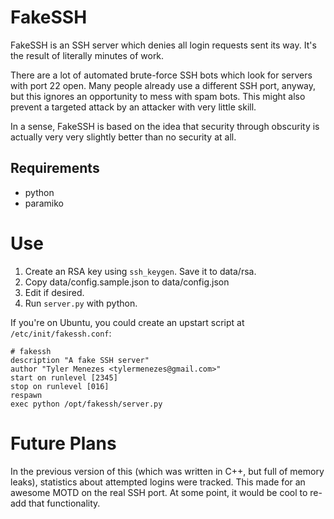 # FakeSSH

FakeSSH is an SSH server which denies all login requests sent its way. It's the result of literally minutes of work.

There are a lot of automated brute-force SSH bots which look for servers with port 22 open. Many people already use a different SSH port, anyway, but this ignores an opportunity to mess with spam bots. This might also prevent a targeted attack by an attacker with very little skill.

In a sense, FakeSSH is based on the idea that security through obscurity is actually very very slightly better than no security at all.

## Requirements

* python
* paramiko

# Use

1. Create an RSA key using `ssh_keygen`. Save it to data/rsa.
1. Copy data/config.sample.json to data/config.json
1. Edit if desired.
1. Run `server.py` with python.

If you're on Ubuntu, you could create an upstart script at `/etc/init/fakessh.conf`:

    # fakessh
    description "A fake SSH server"
    author "Tyler Menezes <tylermenezes@gmail.com>"
    start on runlevel [2345]
    stop on runlevel [016]
    respawn
    exec python /opt/fakessh/server.py

# Future Plans

In the previous version of this (which was written in C++, but full of memory leaks), statistics about attempted logins were tracked. This made for an awesome MOTD on the real SSH port. At some point, it would be cool to re-add that functionality.
